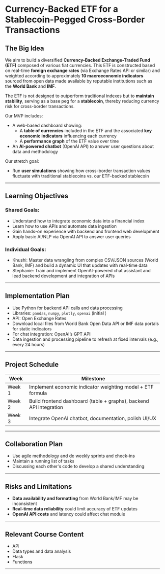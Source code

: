 # Currency-Backed ETF for a Stablecoin-Pegged Cross-Border Transactions

## The Big Idea

We aim to build a diversified **Currency-Backed Exchange-Traded Fund (ETF)** composed of various fiat currencies. This ETF is constructed based on real-time **foreign exchange rates** (via Exchange Rates API or similar) and weighted according to approximately **10 macroeconomic indicators** sourced from open data made available by reputable institutions such as the **World Bank** and **IMF**. 

The ETF is not designed to outperform traditional indexes but to **maintain stability**, serving as a base peg for a **stablecoin**, thereby reducing currency risk for cross-border transactions. 

Our MVP includes:
- A web-based dashboard showing:
  - A **table of currencies** included in the ETF and the associated **key economic indicators** influencing each currency
  - A **performance graph** of the ETF value over time
- An **AI-powered chatbot** (OpenAI API) to answer user questions about data and methodology

Our stretch goal:
- Run **user simulations** showing how cross-border transaction values fluctuate with traditional stablecoins vs. our ETF-backed stablecoin

---

## Learning Objectives

### Shared Goals:
- Understand how to integrate economic data into a financial index
- Learn how to use APIs and automate data ingestion
- Gain hands-on experience with backend and frontend web development
- Apply basic AI/NLP via OpenAI API to answer user queries

### Individual Goals:
- Khushi: Master data wrangling from complex CSV/JSON sources (World Bank, IMF) and build a dynamic UI that updates with real-time data
- Stephanie: Train and implement OpenAI-powered chat assistant and lead backend development and integration of APIs

---

## Implementation Plan

- Use Python for backend API calls and data processing
- Libraries: `pandas`, `numpy`, `plotly`, `openai` (initial )
- API: Open Exchange Rates
- Download local files from World Bank Open Data API or IMF data portals for static indicators
- For chat integration: OpenAI’s GPT API
- Data ingestion and processing pipeline to refresh at fixed intervals (e.g., every 24 hours)

---

## Project Schedule

| Week | Milestone |
|------|-----------|
| Week 1 | Implement economic indicator weighting model + ETF formula |
| Week 2 | Build frontend dashboard (table + graphs), backend API integration |
| Week 3 | Integrate OpenAI chatbot, documentation, polish UI/UX  |

---

## Collaboration Plan

- Use agile methodology and  do weekly sprints and check-ins 
- Maintain a running list of tasks
- Discussing each other's code to develop a shared understanding

---

## Risks and Limitations

- **Data availability and formatting** from World Bank/IMF may be inconsistent
- **Real-time data reliability** could limit accuracy of ETF updates
- **OpenAI API costs** and latency could affect chat module

---

## Relevant Course Content

- API
- Data types and data analysis
- Flask
- Functions

---

